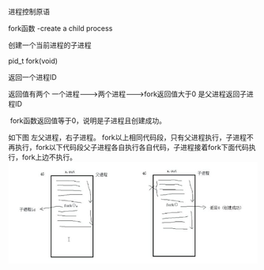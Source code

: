 进程控制原语

fork函数 -create a child process

创建一个当前进程的子进程

pid_t fork(void)

返回一个进程ID



返回值有两个 一个进程--->两个进程--->fork返回值大于0 是父进程返回子进程ID

​						fork函数返回值等于0，说明是子进程且创建成功。 

如下图
左父进程，右子进程。
fork以上相同代码段，只有父进程执行，子进程不再执行，fork以下代码段父子进程各自执行各自代码，子进程接着fork下面代码执行，fork上边不执行。
![FORK](https://github.com/DDDDarcy/CPPAdvancedStudy/blob/main/lesson4/fork.jpg)

